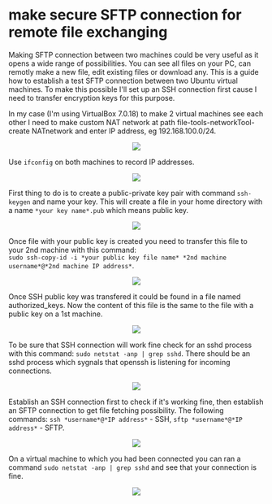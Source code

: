 # make secure SFTP connection for remote file exchanging

Making SFTP connection between two machines could be very useful as it opens a wide range of possibilities. You can see all files on your PC, can remotly make a new file, edit existing files or download any. 
This is a guide how to establish a test SFTP connection between two Ubuntu virtual machines. To make this possible I'll set up an SSH connection first cause I need to transfer encryption keys for this purpose.

In my case (I'm using VirtualBox 7.0.18) to make 2 virtual machines see each other I need to make custom NAT network at path file-tools-networkTool-create NATnetwork and enter IP address, eg 192.168.100.0/24.

<p align="center">
<img src="https://github.com/user-attachments/assets/485143a7-3503-4c9a-aa9c-7691a04ff552">
</p>

Use `ifconfig` on both machines to record IP addresses. 

<p align="center">
<img src="https://github.com/user-attachments/assets/a0149dbf-642c-4797-a923-b54c12a0e40b">
</p>

First thing to do is to create a public-private key pair with command `ssh-keygen` and name your key. This will create a file in your home directory with a name `*your key name*.pub` which means public key.

<p align="center">
<img src="https://github.com/user-attachments/assets/b191b7b8-8f4c-42db-8fca-7d8cbbeb997f">
</p>

Once file with your public key is created you need to transfer this file to your 2nd machine with this command: <br>`sudo ssh-copy-id -i *your public key file name* *2nd machine username*@*2nd machine IP address*`.

<p align="center">
<img src="https://github.com/user-attachments/assets/1a2a5a45-cdf4-4465-a138-17635d5624e4">
</p>

Once SSH public key was transfered it could be found in a file named authorized_keys. Now the content of this file is the same to the file with a public key on a 1st machine.

<p align="center">
<img src="https://github.com/user-attachments/assets/1615e380-42ac-4ca8-ba2a-bd8b5de2e17f">
</p>

To be sure that SSH connection will work fine check for an sshd process with this command: `sudo netstat -anp | grep sshd`. There should be an sshd process which sygnals that openssh is listening for incoming connections.

<p align="center">
<img src="https://github.com/user-attachments/assets/869f5c26-fd97-4eb6-bfec-6624e463c559">
</p>

Establish an SSH connection first to check if it's working fine, then establish an SFTP connection to get file fetching possibility. The following commands: `ssh *username*@*IP address*` - SSH, `sftp *username*@*IP address*` - SFTP.

<p align="center">
<img src="https://github.com/user-attachments/assets/b9b6d076-d089-4b32-9c3d-56b242fd7086">
</p>

On a virtual machine to which you had been connected you can ran a command `sudo netstat -anp | grep sshd` and see that your connection is fine.

<p align="center">
<img src="https://github.com/user-attachments/assets/6d360e19-465a-466c-a278-736f483df316">
</p>


